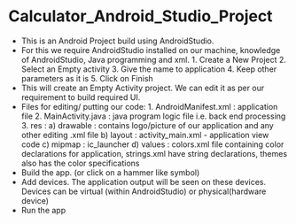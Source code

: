 # Calculator_Android_Studio_Project

- This is an Android Project build using AndroidStudio.
- For this we require AndroidStudio installed on our machine, knowledge of AndroidStudio, Java       programming and xml.
         1. Create a New Project
         2. Select an Empty activity
         3. Give the name to application
         4. Keep other parameters as it is
         5. Click on Finish
- This will create an Empty Activity project. We can edit it as per our requirement to build         required UI. 
- Files for editing/ putting our code:
         1. AndroidManifest.xml : application file
         2. MainActivity.java : java program logic file i.e. back end processing
         3. res : a) drawable : contains logo/picture of our application and any other editing .xml                      file
                  b) layout : activity_main.xml - application view code
                  c) mipmap : ic_launcher
                  d) values : colors.xml file containing color declarations for application,                            strings.xml have string declarations, themes also has the color specifications
- Build the app. (or click on a hammer like symbol)
- Add devices. The application output will be seen on these devices. Devices can be virtual (within   AndroidStudio) or physical(hardware device)
- Run the app
